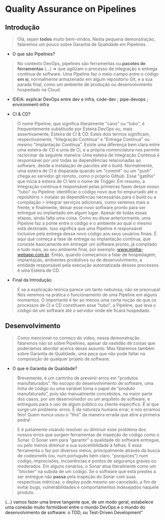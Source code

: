 # Quality Assurance on Pipelines

## Introdução

> Olá, sejam **todos** muito bem-vindos. Nesta pequena demonstração, falaremos um pouco sobre Garantia de Qualidade em Pipelines.

- O que são Pipelines?
> No contexto DevOps, pipelines são ferramentas ou **pacotes de ferramentas** (...) => que agilizam o processo de integração e entrega contínua de software. Uma Pipeline faz o meio-campo entre o código **em si**, normalmente armazenado em algum repositório Git, e a sua parada final, como um ambiente de produção ou desenvolvimento hospedado na Cloud.

* IDEIA: explicar DevOps entre dev e infra, code-dev ; pipe-devops ; environment-infra

- CI & CD?
> O nome Pipeline, que significa literalmente "cano" ou "tubo", é frequentemente substituído por Esteira DevOps ou, mais assertivamente, Esteira de CI & CD.
> Estes dois termos significam, respectivamente, "Integração Contínua" e "Entrega Contínua" ou mesmo "Implantação Contínua". Existe uma diferença bem clara entre uma esteira de CD e uma de CI, e a própria nomenclatura nos permite raciocinar da seguinte maneira:
> Uma esteira de Integração Contínua é responsável por unir todas as dependências relacionadas ao software, desde a instalação de pacotes até o build. Normalmente, uma esteira de CI é disparada quando um "commit" ou um "push" chega ao servidor git remoto, como o próprio Github. Esse "gatilho" que inicia a esteira de CI tem o nome de Trigger. Em resumo, a Integração contínua é responsável pelas primeiras fases desse nosso "tubo" ou Pipeline: identificar o código novo que foi empurrado até o repositório > instalar as dependências necessárias para o build ou a compilação > integrar serviços adicionais, como veremos mais a frente, e finalmente, deixar esse novo software pronto para ser entregue ou implantado em algum lugar.
> Apesar de todas essas etapas, ainda falta uma coisa. Como eu disse anteriormente, uma Pipeline faz a ponte entre o código e o ambiente ao qual o mesmo está destinado. Isso significa que uma Pipeline é responsável inclusive pela entrega desse novo código aos seus usuários finais. É aqui que começa a fase de entrega ou implantação contínua, que consiste basicamente em entregar um software pronto, já compilado e tudo mais, ao seu ambiente final, por exemplo: www.minha-webapp.com.br. Então, quando começamos a falar de hospedagem, implantação, ambientes produtivos ou de desenvolvimento, a entidade responsável pela execução automatizada desses processos é uma Esteira de CD.

- Final da Introdução
> E se a explicação teórica parece um tanto nebulosa, não se preocupa! Nós veremos na prática o funcionamento de uma Pipeline em alguns momentos. O importante é ter ao menos uma certa noção de que os processos de CI e CD constituem esse "tubo", a Pipeline, que leva o código de um software até o servidor onde ele ficará hospedado.

## Desenvolvimento
> Como mencionei no começo do vídeo, nessa demonstração falaremos não só sobre Pipelines, apesar da vastidão de coisas que poderíamos abordar acerca desse assunto. Mas falaremos também sobre Garantia de Qualidade, uma peça que não pode faltar na composição de qualquer projeto de software.
 
- O que é Garantia de Qualidade?
> Brevemente, é um caminho de prevenir erros em "produtos manufaturados". No escopo do desenvolvimento de software, uma linha de código ou uma variável toma o papel de “produto manufaturado”, pois são manualmente concebidos, na maior parte dos casos, por um desenvolvedor ou um arquiteto de software, e entregues para o uso de algum público ou cliente específico.	É aí que surge um problema: erros. É da natureza humana errar, e nós erramos feio! Quem nunca usou o "this" da maneira errada que atire a primeira pedra!

> E é justamente visando resolver ou diminuir esse problema dos nossos erros que surgem ferramentas de inspeção de código como o Sonar. O Sonar vem para "garantir" a qualidade do software entregue, ou pelo menos diminuir a sua suscetibilidade à falhas. E essa ferramenta o faz por diversos meios, principalmente através da busca de codesmells (ou, num português bem claro, "porquices") num código, imprecisões, incoerências e pontos de segurança graves ou moderados. Em alguns cenários, o Sonar atua literalmente como um "blocker" na subida de um código. Se o software que está prestes a ser entregue não **passa** pela inspeção do Sonar com suas respectivas métricas, o deploy pode mesmo ser cancelado, a fim de evitar bugs, vulnerabilidades e comportamentos indesejados naquele produto.

(...) vamos fazer uma breve tangente que, de um modo geral, estabelece uma conexão muito formidável entre o mundo DevOps e o mundo do desenvolvimento de software: o TDD, ou Test-Driven Development”




